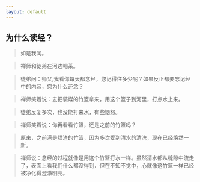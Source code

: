 ```yaml
---
layout: default
---
```


## 为什么读经？

> 如是我闻。

> 禅师和徒弟在河边喝茶。

> 徒弟问：师父,我看你每天都念经，您记得住多少呢？如果反正都要忘记经中的内容，您为什么还念？

> 禅师笑着说：去把装煤的竹篮拿来，用这个篮子到河里，打点水上来。

> 徒弟反复多次，也没能打来水，有些恼怒。

> 禅师笑着说：你再看看竹篮，还是之前的竹篮吗？

> 原来，之前满是煤渣的竹篮，因为多次受到清水的清洗，现在已经焕然一新。

> 禅师说：念经的过程就像是用这个竹篮打水一样。虽然清水都从缝隙中流走了，表面上看我们什么都没得到，但在不知不觉中，心就像这竹篮一样已经被净化得澄澈明亮。

